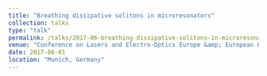 ```yaml
---
title: "Breathing dissipative solitons in microresonators"
collection: talks
type: "talk"
permalink: /talks/2017-06-breathing-dissipative-solitons-in-microresonators
venue: "Conference on Lasers and Electro-Optics Europe &amp; European Quantum Electronics Conference (CLEO/Europe-EQEC)"
date: 2017-06-01
location: "Munich, Germany"
---
```


